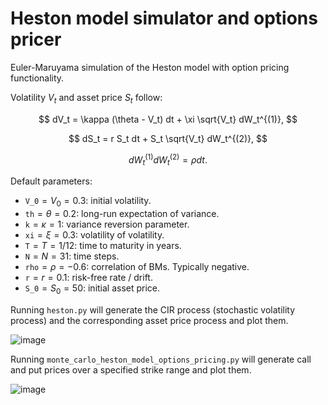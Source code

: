 # Heston model simulator and options pricer
Euler-Maruyama simulation of the Heston model with option pricing functionality.

Volatility $V_t$ and asset price $S_t$ follow:

$$ dV_t = \kappa (\theta - V_t) dt + \xi \sqrt{V_t} dW_t^{(1)}, $$

$$ dS_t = r S_t dt + S_t \sqrt{V_t} dW_t^{(2)}, $$

$$ dW_t^{(1)}dW_t^{(2)} = \rho dt. $$

Default parameters:
- `V_0`$= V_0 = 0.3$: initial volatility.
- `th`$=\theta = 0.2$: long-run expectation of variance.
- `k`$=\kappa = 1$: variance reversion parameter.
- `xi`$=\xi = 0.3$: volatility of volatility.
- `T`$=T = 1/12$: time to maturity in years.
- `N`$=N = 31$: time steps.
- `rho`$=\rho = -0.6$: correlation of BMs. Typically negative.
- `r`$=r = 0.1$: risk-free rate / drift.
- `S_0`$=S_0 = 50$: initial asset price.

Running `heston.py` will generate the CIR process (stochastic volatility process) and the corresponding asset price process and plot them.

![image](https://user-images.githubusercontent.com/62266775/193455318-aa78114f-c59d-4e71-838f-05ea02ea83fd.png)

Running `monte_carlo_heston_model_options_pricing.py` will generate call and put prices over a specified strike range and plot them.

![image](https://user-images.githubusercontent.com/62266775/193455471-c1afa572-a4e6-4cf8-b064-2f503ba535da.png)

